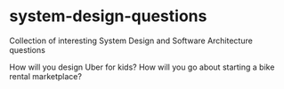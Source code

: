 # system-design-questions
Collection of interesting System Design and Software Architecture questions

How will you design Uber for kids? 
How will you go about starting a bike rental marketplace? 
